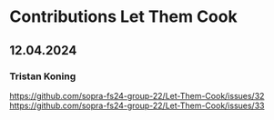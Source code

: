 # Contributions Let Them Cook
## 12.04.2024
### Tristan Koning
https://github.com/sopra-fs24-group-22/Let-Them-Cook/issues/32
https://github.com/sopra-fs24-group-22/Let-Them-Cook/issues/33
